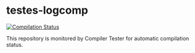 # testes-logcomp

[![Compilation Status](https://compiler-tester.insper-comp.com.br/svg/devfernandoa/testes-logcomp)](https://compiler-tester.insper-comp.com.br/svg/devfernandoa/testes-logcomp)

This repository is monitored by Compiler Tester for automatic compilation status.
